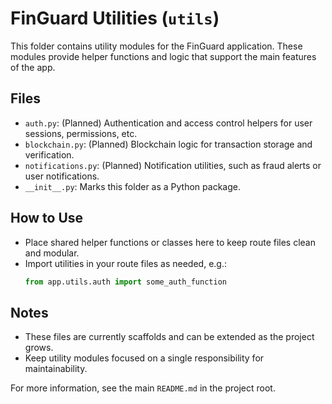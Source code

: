 # FinGuard Utilities (`utils`)

This folder contains utility modules for the FinGuard application. These modules provide helper functions and logic that support the main features of the app.

## Files

- `auth.py`: (Planned) Authentication and access control helpers for user sessions, permissions, etc.
- `blockchain.py`: (Planned) Blockchain logic for transaction storage and verification.
- `notifications.py`: (Planned) Notification utilities, such as fraud alerts or user notifications.
- `__init__.py`: Marks this folder as a Python package.

## How to Use

- Place shared helper functions or classes here to keep route files clean and modular.
- Import utilities in your route files as needed, e.g.:
  ```python
  from app.utils.auth import some_auth_function
  ```

## Notes
- These files are currently scaffolds and can be extended as the project grows.
- Keep utility modules focused on a single responsibility for maintainability.

For more information, see the main `README.md` in the project root.
